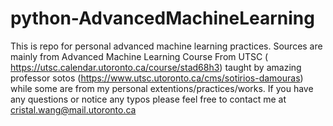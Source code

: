 # python-AdvancedMachineLearning
This is repo for personal advanced machine learning practices. Sources are mainly from Advanced Machine Learning Course From UTSC ( https://utsc.calendar.utoronto.ca/course/stad68h3) taught by amazing professor sotos (https://www.utsc.utoronto.ca/cms/sotirios-damouras) while some are from my personal extentions/practices/works. 
If you have any questions or notice any typos please feel free to contact me at cristal.wang@mail.utoronto.ca
